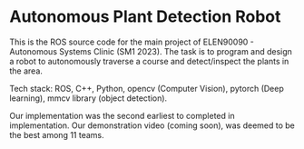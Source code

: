 # Autonomous Plant Detection Robot

This is the ROS source code for the main project of ELEN90090 - Autonomous Systems Clinic (SM1 2023). The task is to program and design a robot to autonomously traverse a course and detect/inspect the plants in the area.

Tech stack: ROS, C++, Python, opencv (Computer Vision), pytorch (Deep learning), mmcv library (object detection).

Our implementation was the second earliest to completed in implementation. Our demonstration video (coming soon), was deemed to be the best among 11 teams.